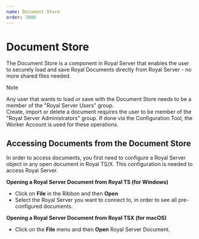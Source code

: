 ```yaml
---
name: Document Store
order: 7000
---
```


# Document Store

The Document Store is a component in Royal Server that enables the user to securely load and save Royal Documents directly from Royal Server - no more shared files needed.

> [!NOTE]  
> Any user that wants to load or save with the Document Store needs to be a member of the "Royal Server Users" group.  
> Create, import or delete a document requires the user to be member of the "Royal Server Administrators" group. If done via the Configuration Tool, the Worker Account is used for these operations.

## Accessing Documents from the Document Store

In order to access documents, you first need to configure a Royal Server object in any open document in Royal TS/X. This configuration is needed to access Royal Server.

**Opening a Royal Server Document from Royal TS (for Windows)**

- Click on **File** in the Ribbon and then **Open**
- Select the Royal Server you want to connect to, in order to see all pre-configured documents.

**Opening a Royal Server Document from Royal TSX (for macOS)**

- Click on the **File** menu and then **Open** Royal Server Document.
